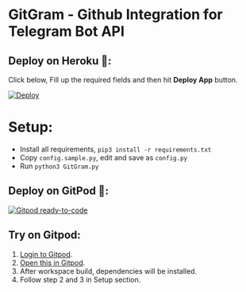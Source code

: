 # GitGram - Github Integration for Telegram Bot API


## Deploy on Heroku 🚀:

Click below, Fill up the required fields and then hit **Deploy App** button.

[![Deploy](https://www.herokucdn.com/deploy/button.svg)](https://heroku.com/deploy?template=https://github.com/CrePavan/GitHubNotification)


# Setup:
- Install all requirements, `pip3 install -r requirements.txt`
- Copy `config.sample.py`, edit and save as `config.py`
- Run `python3 GitGram.py`



## Deploy on GitPod 🚀:

[![Gitpod ready-to-code](https://img.shields.io/badge/Gitpod-ready--to--code-blue?logo=gitpod)](https://gitpod.io/#https://github.com/CrePavan/GitHubNotification)


## Try on Gitpod:
1. [Login to Gitpod](https://gitpod.io/login).
2. [Open this in Gitpod](https://gitpod.io/#github.com/AnonymousBoy1025/GitGram).
3. After workspace build, dependencies will be installed.
4. Follow step 2 and 3 in Setup section.
